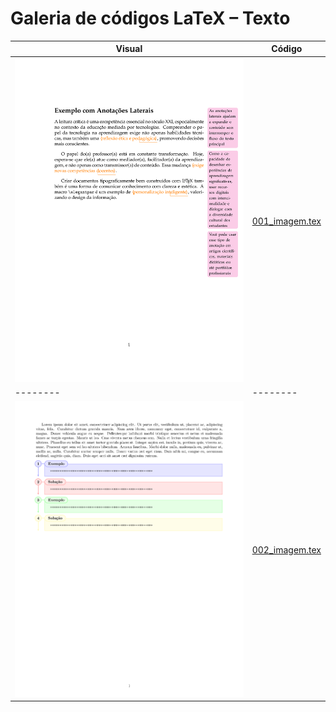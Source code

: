# Galeria de códigos LaTeX – Texto
| Visual | Código |
|--------|--------|
| ![001](001_imagem.png) | [001_imagem.tex](001_imagem.tex) |
|--------|--------|
| ![002](002_imagem.png) | [002_imagem.tex](002_imagem.tex) |


